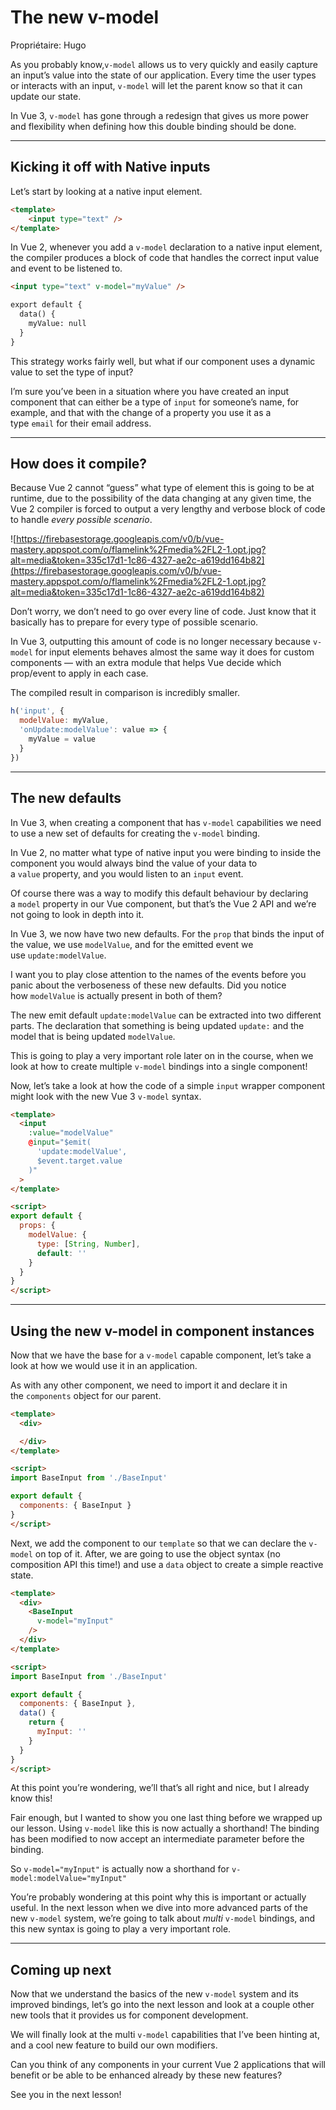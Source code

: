 # The new v-model

Propriétaire: Hugo

As you probably know,`v-model` allows us to very quickly and easily capture an input’s value into the state of our application. Every time the user types or interacts with an input, `v-model` will let the parent know so that it can update our state.

In Vue 3, `v-model` has gone through a redesign that gives us more power and flexibility when defining how this double binding should be done.

---

## **Kicking it off with Native inputs**

Let’s start by looking at a native input element.

```html
<template>
	<input type="text" />
</template>

```

In Vue 2, whenever you add a `v-model` declaration to a native input element, the compiler produces a block of code that handles the correct input value and event to be listened to.

```html
<input type="text" v-model="myValue" />

export default {
  data() {
    myValue: null
  }
}

```

This strategy works fairly well, but what if our component uses a dynamic value to set the type of input?

I’m sure you’ve been in a situation where you have created an input component that can either be a type of `input` for someone’s name, for example, and that with the change of a property you use it as a type `email` for their email address.

---

## **How does it compile?**

Because Vue 2 cannot “guess” what type of element this is going to be at runtime, due to the possibility of the data changing at any given time, the Vue 2 compiler is forced to output a very lengthy and verbose block of code to handle *every possible scenario*.

![https://firebasestorage.googleapis.com/v0/b/vue-mastery.appspot.com/o/flamelink%2Fmedia%2FL2-1.opt.jpg?alt=media&token=335c17d1-1c86-4327-ae2c-a619dd164b82](https://firebasestorage.googleapis.com/v0/b/vue-mastery.appspot.com/o/flamelink%2Fmedia%2FL2-1.opt.jpg?alt=media&token=335c17d1-1c86-4327-ae2c-a619dd164b82)

Don’t worry, we don’t need to go over every line of code. Just know that it basically has to prepare for every type of possible scenario.

In Vue 3, outputting this amount of code is no longer necessary because `v-model` for input elements behaves almost the same way it does for custom components — with an extra module that helps Vue decide which prop/event to apply in each case.

The compiled result in comparison is incredibly smaller.

```jsx
h('input', {
  modelValue: myValue,
  'onUpdate:modelValue': value => {
    myValue = value
  }
})

```

---

## **The new defaults**

In Vue 3, when creating a component that has `v-model` capabilities we need to use a new set of defaults for creating the `v-model` binding.

In Vue 2, no matter what type of native input you were binding to inside the component you would always bind the value of your data to a `value` property, and you would listen to an `input` event.

Of course there was a way to modify this default behaviour by declaring a `model` property in our Vue component, but that’s the Vue 2 API and we’re not going to look in depth into it.

In Vue 3, we now have two new defaults. For the `prop` that binds the input of the value, we use `modelValue`, and for the emitted event we use `update:modelValue`.

I want you to play close attention to the names of the events before you panic about the verboseness of these new defaults. Did you notice how `modelValue` is actually present in both of them?

The new emit default `update:modelValue` can be extracted into two different parts. The declaration that something is being updated `update:` and the model that is being updated `modelValue`.

This is going to play a very important role later on in the course, when we look at how to create multiple `v-model` bindings into a single component!

Now, let’s take a look at how the code of a simple `input` wrapper component might look with the new Vue 3 `v-model` syntax.

```html
<template>
  <input
    :value="modelValue"
    @input="$emit(
      'update:modelValue',
      $event.target.value
    )"
  >
</template>

<script>
export default {
  props: {
    modelValue: {
      type: [String, Number],
      default: ''
    }
  }
}
</script>

```

---

## **Using the new v-model in component instances**

Now that we have the base for a `v-model` capable component, let’s take a look at how we would use it in an application.

As with any other component, we need to import it and declare it in the `components` object for our parent.

```html
<template>
  <div>

  </div>
</template>

<script>
import BaseInput from './BaseInput'

export default {
  components: { BaseInput }
}
</script>

```

Next, we add the component to our `template` so that we can declare the `v-model` on top of it. After, we are going to use the object syntax (no composition API this time!) and use a `data` object to create a simple reactive state.

```html
<template>
  <div>
    <BaseInput
      v-model="myInput"
    />
  </div>
</template>

<script>
import BaseInput from './BaseInput'

export default {
  components: { BaseInput },
  data() {
    return {
      myInput: ''
    }
  }
}
</script>

```

At this point you’re wondering, we’ll that’s all right and nice, but I already know this!

Fair enough, but I wanted to show you one last thing before we wrapped up our lesson. Using `v-model` like this is now actually a shorthand! The binding has been modified to now accept an intermediate parameter before the binding.

So `v-model="myInput"` is actually now a shorthand for `v-model:modelValue="myInput"`

You’re probably wondering at this point why this is important or actually useful. In the next lesson when we dive into more advanced parts of the new `v-model` system, we’re going to talk about *multi* `v-model` bindings, and this new syntax is going to play a very important role.

---

## **Coming up next**

Now that we understand the basics of the new `v-model` system and its improved bindings, let’s go into the next lesson and look at a couple other new tools that it provides us for component development.

We will finally look at the multi `v-model` capabilities that I’ve been hinting at, and a cool new feature to build our own modifiers.

Can you think of any components in your current Vue 2 applications that will benefit or be able to be enhanced already by these new features?

See you in the next lesson!